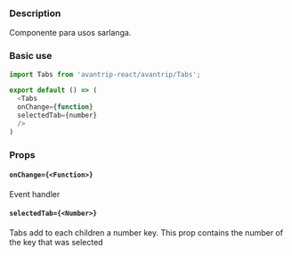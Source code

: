 ### Description
Componente para usos sarlanga.

### Basic use

```javascript
import Tabs from 'avantrip-react/avantrip/Tabs';

export default () => (
  <Tabs
  onChange={function}
  selectedTab={number}
  />
)
```


### Props

#### `onChange={<Function>}`
Event handler

#### `selectedTab={<Number>}`
Tabs add to each children a number key. This prop contains
the number of the key that was selected
